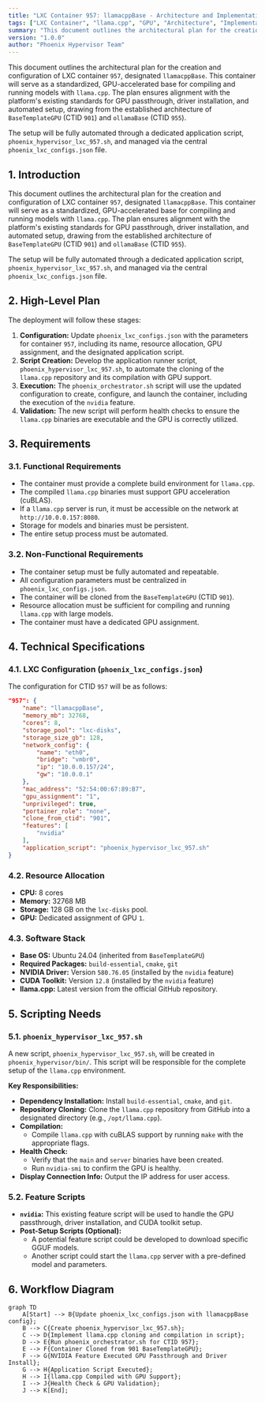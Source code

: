 ```yaml
---
title: "LXC Container 957: llamacppBase - Architecture and Implementation Plan"
tags: ["LXC Container", "llama.cpp", "GPU", "Architecture", "Implementation Plan", "Phoenix Hypervisor", "AI", "Machine Learning"]
summary: "This document outlines the architectural plan for the creation and configuration of LXC container `957`, designated `llamacppBase`. This container will serve as a standardized, GPU-accelerated base for compiling and running models with `llama.cpp`."
version: "1.0.0"
author: "Phoenix Hypervisor Team"
---
```


This document outlines the architectural plan for the creation and configuration of LXC container `957`, designated `llamacppBase`. This container will serve as a standardized, GPU-accelerated base for compiling and running models with `llama.cpp`. The plan ensures alignment with the platform's existing standards for GPU passthrough, driver installation, and automated setup, drawing from the established architecture of `BaseTemplateGPU` (CTID `901`) and `ollamaBase` (CTID `955`).

The setup will be fully automated through a dedicated application script, `phoenix_hypervisor_lxc_957.sh`, and managed via the central `phoenix_lxc_configs.json` file.

## 1. Introduction

This document outlines the architectural plan for the creation and configuration of LXC container `957`, designated `llamacppBase`. This container will serve as a standardized, GPU-accelerated base for compiling and running models with `llama.cpp`. The plan ensures alignment with the platform's existing standards for GPU passthrough, driver installation, and automated setup, drawing from the established architecture of `BaseTemplateGPU` (CTID `901`) and `ollamaBase` (CTID `955`).

The setup will be fully automated through a dedicated application script, `phoenix_hypervisor_lxc_957.sh`, and managed via the central `phoenix_lxc_configs.json` file.

## 2. High-Level Plan

The deployment will follow these stages:

1.  **Configuration:** Update `phoenix_lxc_configs.json` with the parameters for container `957`, including its name, resource allocation, GPU assignment, and the designated application script.
2.  **Script Creation:** Develop the application runner script, `phoenix_hypervisor_lxc_957.sh`, to automate the cloning of the `llama.cpp` repository and its compilation with GPU support.
3.  **Execution:** The `phoenix_orchestrator.sh` script will use the updated configuration to create, configure, and launch the container, including the execution of the `nvidia` feature.
4.  **Validation:** The new script will perform health checks to ensure the `llama.cpp` binaries are executable and the GPU is correctly utilized.

## 3. Requirements

### 3.1. Functional Requirements

- The container must provide a complete build environment for `llama.cpp`.
- The compiled `llama.cpp` binaries must support GPU acceleration (cuBLAS).
- If a `llama.cpp` server is run, it must be accessible on the network at `http://10.0.0.157:8080`.
- Storage for models and binaries must be persistent.
- The entire setup process must be automated.

### 3.2. Non-Functional Requirements

- The container setup must be fully automated and repeatable.
- All configuration parameters must be centralized in `phoenix_lxc_configs.json`.
- The container will be cloned from the `BaseTemplateGPU` (CTID `901`).
- Resource allocation must be sufficient for compiling and running `llama.cpp` with large models.
- The container must have a dedicated GPU assignment.

## 4. Technical Specifications

### 4.1. LXC Configuration (`phoenix_lxc_configs.json`)

The configuration for CTID `957` will be as follows:

```json
"957": {
    "name": "llamacppBase",
    "memory_mb": 32768,
    "cores": 8,
    "storage_pool": "lxc-disks",
    "storage_size_gb": 128,
    "network_config": {
        "name": "eth0",
        "bridge": "vmbr0",
        "ip": "10.0.0.157/24",
        "gw": "10.0.0.1"
    },
    "mac_address": "52:54:00:67:89:B7",
    "gpu_assignment": "1",
    "unprivileged": true,
    "portainer_role": "none",
    "clone_from_ctid": "901",
    "features": [
        "nvidia"
    ],
    "application_script": "phoenix_hypervisor_lxc_957.sh"
}
```

### 4.2. Resource Allocation

-   **CPU:** 8 cores
-   **Memory:** 32768 MB
-   **Storage:** 128 GB on the `lxc-disks` pool.
-   **GPU:** Dedicated assignment of GPU `1`.

### 4.3. Software Stack

-   **Base OS:** Ubuntu 24.04 (inherited from `BaseTemplateGPU`)
-   **Required Packages:** `build-essential`, `cmake`, `git`
-   **NVIDIA Driver:** Version `580.76.05` (installed by the `nvidia` feature)
-   **CUDA Toolkit:** Version `12.8` (installed by the `nvidia` feature)
-   **llama.cpp:** Latest version from the official GitHub repository.

## 5. Scripting Needs

### 5.1. `phoenix_hypervisor_lxc_957.sh`

A new script, `phoenix_hypervisor_lxc_957.sh`, will be created in `phoenix_hypervisor/bin/`. This script will be responsible for the complete setup of the `llama.cpp` environment.

**Key Responsibilities:**

-   **Dependency Installation:** Install `build-essential`, `cmake`, and `git`.
-   **Repository Cloning:** Clone the `llama.cpp` repository from GitHub into a designated directory (e.g., `/opt/llama.cpp`).
-   **Compilation:**
    -   Compile `llama.cpp` with cuBLAS support by running `make` with the appropriate flags.
-   **Health Check:**
    -   Verify that the `main` and `server` binaries have been created.
    -   Run `nvidia-smi` to confirm the GPU is healthy.
-   **Display Connection Info:** Output the IP address for user access.

### 5.2. Feature Scripts

-   **`nvidia`:** This existing feature script will be used to handle the GPU passthrough, driver installation, and CUDA toolkit setup.
-   **Post-Setup Scripts (Optional):**
    -   A potential feature script could be developed to download specific GGUF models.
    -   Another script could start the `llama.cpp` server with a pre-defined model and parameters.

## 6. Workflow Diagram

```mermaid
graph TD
    A[Start] --> B{Update phoenix_lxc_configs.json with llamacppBase config};
    B --> C{Create phoenix_hypervisor_lxc_957.sh};
    C --> D{Implement llama.cpp cloning and compilation in script};
    D --> E{Run phoenix_orchestrator.sh for CTID 957};
    E --> F{Container Cloned from 901 BaseTemplateGPU};
    F --> G{NVIDIA Feature Executed GPU Passthrough and Driver Install};
    G --> H{Application Script Executed};
    H --> I{llama.cpp Compiled with GPU Support};
    I --> J{Health Check & GPU Validation};
    J --> K[End];